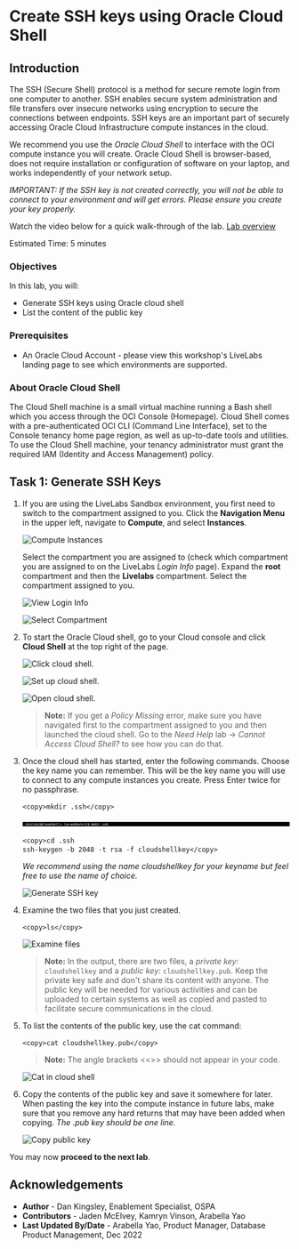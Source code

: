 # Create SSH keys using Oracle Cloud Shell

## Introduction

The SSH (Secure Shell) protocol is a method for secure remote login from one computer to another. SSH enables secure system administration and file transfers over insecure networks using encryption to secure the connections between endpoints. SSH keys are an important part of securely accessing Oracle Cloud Infrastructure compute instances in the cloud.

We recommend you use the *Oracle Cloud Shell* to interface with the OCI compute instance you will create. Oracle Cloud Shell is browser-based, does not require installation or configuration of software on your laptop, and works independently of your network setup.

*IMPORTANT:  If the SSH key is not created correctly, you will not be able to connect to your environment and will get errors.  Please ensure you create your key properly.*

Watch the video below for a quick walk-through of the lab.
[Lab overview](videohub:1_myugyuz7)

Estimated Time: 5 minutes

### Objectives
In this lab, you will:
- Generate SSH keys using Oracle cloud shell
- List the content of the public key

### Prerequisites
* An Oracle Cloud Account - please view this workshop's LiveLabs landing page to see which environments are supported.

### About Oracle Cloud Shell

The Cloud Shell machine is a small virtual machine running a Bash shell which you access through the OCI Console (Homepage). Cloud Shell comes with a pre-authenticated OCI CLI (Command Line Interface), set to the Console tenancy home page region, as well as up-to-date tools and utilities. To use the Cloud Shell machine, your tenancy administrator must grant the required IAM (Identity and Access Management) policy.

## Task 1: Generate SSH Keys

1. If you are using the LiveLabs Sandbox environment, you first need to switch to the compartment assigned to you. Click the **Navigation Menu** in the upper left, navigate to **Compute**, and select **Instances**.

   ![Compute Instances](https://oracle-livelabs.github.io/common/images/console/compute-instances.png " ")

    Select the compartment you are assigned to (check which compartment you are assigned to on the LiveLabs *Login Info* page). Expand the **root** compartment and then the **Livelabs** compartment. Select the compartment assigned to you.

   ![View Login Info](https://oracle-livelabs.github.io/common/labs/need-help/images/view-login-info.png " ")

   ![Select Compartment](https://oracle-livelabs.github.io/common/labs/need-help/images/select-compartment.png " ")

2.  To start the Oracle Cloud shell, go to your Cloud console and click **Cloud Shell** at the top right of the page.

    ![Click cloud shell.](https://oracle-livelabs.github.io/common/images/console/cloud-shell.png " ")

    ![Set up cloud shell.](https://oracle-livelabs.github.io/common/images/console/cloud-shell-setup.png " ")

    ![Open cloud shell.](https://oracle-livelabs.github.io/common/images/console/cloud-shell-open.png " ")

    >**Note:** If you get a *Policy Missing* error, make sure you have navigated first to the compartment assigned to you and then launched the cloud shell. Go to the *Need Help* lab -> *Cannot Access Cloud Shell?* to see how you can do that.

2.  Once the cloud shell has started, enter the following commands. Choose the key name you can remember. This will be the key name you will use to connect to any compute instances you create. Press Enter twice for no passphrase.

    ````text
    <copy>mkdir .ssh</copy>
    ````
    ![mkdir](./images/mkdir.png " ")

    ````text
    <copy>cd .ssh
    ssh-keygen -b 2048 -t rsa -f cloudshellkey</copy>
    ````
    *We recommend using the name cloudshellkey for your keyname but feel free to use the name of choice.*

    ![Generate SSH key](./images/cloudshell-ssh.png " ")

3.  Examine the two files that you just created.

    ````
    <copy>ls</copy>
    ````

    ![Examine files](./images/ls.png " ")

    >**Note:** In the output, there are two files, a *private key:* `cloudshellkey` and a *public key:* `cloudshellkey.pub`. Keep the private key safe and don't share its content with anyone. The public key will be needed for various activities and can be uploaded to certain systems as well as copied and pasted to facilitate secure communications in the cloud.

4. To list the contents of the public key, use the cat command:
     ```text
    <copy>cat cloudshellkey.pub</copy>
     ```

    >**Note:** The angle brackets <<>> should not appear in your code.

    ![Cat in cloud shell](./images/cat.png " ")

5.  Copy the contents of the public key and save it somewhere for later. When pasting the key into the compute instance in future labs, make sure that you remove any hard returns that may have been added when copying. *The .pub key should be one line.*

    ![Copy public key](./images/copy-cat.png " ")

You may now **proceed to the next lab**.

## Acknowledgements
* **Author** - Dan Kingsley, Enablement Specialist, OSPA
* **Contributors** - Jaden McElvey, Kamryn Vinson, Arabella Yao
* **Last Updated By/Date** - Arabella Yao, Product Manager, Database Product Management, Dec 2022